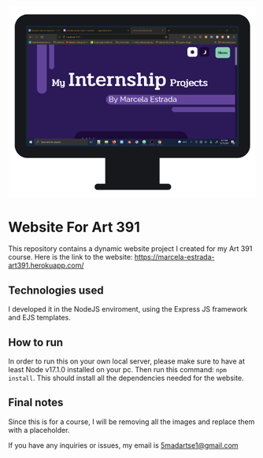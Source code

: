 ![alt_text](https://raw.githubusercontent.com/meescool/meescool/main/images/cpu.png) 

# Website For Art 391
This repository contains a dynamic website project I created for my Art 391 course. 
Here is the link to the website: https://marcela-estrada-art391.herokuapp.com/

## Technologies used
I developed it in the NodeJS enviroment, using the Express JS framework and
EJS templates. 

## How to run
In order to run this on your own local server, please make sure to have at least 
Node v17.1.0 installed on your pc. 
Then run this command:
`
npm install
`.
This should install all the dependencies needed for the website. 

## Final notes
Since this is for a course, I will be removing all the images and replace
them with a placeholder. 

If you have any inquiries or issues, my email is
5madartse1@gmail.com
